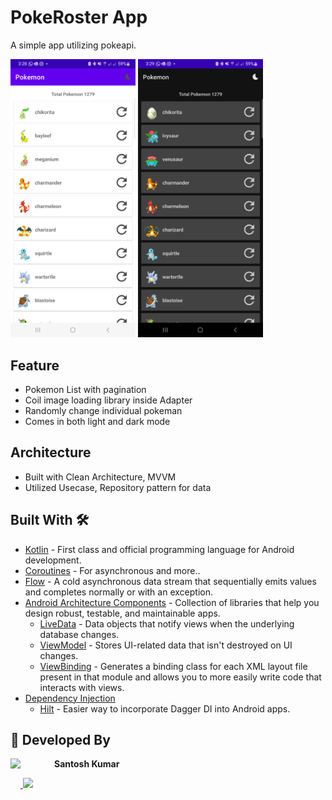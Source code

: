 # PokeRoster App
A simple app utilizing pokeapi.


<img src="/screenshots/PokeRosterLight.png" width=200/> <img src="/screenshots/PokeRosterDark.png" width=200/>

## Feature
* Pokemon List with pagination 
* Coil image loading library inside Adapter
* Randomly change individual pokeman 
* Comes in both light and dark mode


## Architecture
* Built with Clean Architecture, MVVM
* Utilized Usecase, Repository pattern for data

## Built With 🛠
- [Kotlin](https://kotlinlang.org/) - First class and official programming language for Android development.
- [Coroutines](https://kotlinlang.org/docs/reference/coroutines-overview.html) - For asynchronous and more..
- [Flow](https://kotlin.github.io/kotlinx.coroutines/kotlinx-coroutines-core/kotlinx.coroutines.flow/-flow/) - A cold asynchronous data stream that sequentially emits values and completes normally or with an exception.
- [Android Architecture Components](https://developer.android.com/topic/libraries/architecture) - Collection of libraries that help you design robust, testable, and maintainable apps.
    - [LiveData](https://developer.android.com/topic/libraries/architecture/livedata) - Data objects that notify views when the underlying database changes.
    - [ViewModel](https://developer.android.com/topic/libraries/architecture/viewmodel) - Stores UI-related data that isn't destroyed on UI changes.
    - [ViewBinding](https://developer.android.com/topic/libraries/view-binding) - Generates a binding class for each XML layout file present in that module and allows you to more easily write code that interacts with views.
- [Dependency Injection](https://developer.android.com/training/dependency-injection)
    - [Hilt](https://dagger.dev/hilt) - Easier way to incorporate Dagger DI into Android apps.

## 👨 Developed By

<a href="https://www.linkedin.com/in/santosh-thorani/" target="_blank">
  <img src="https://avatars.githubusercontent.com/u/19886903?v=4" width="70" align="left">
</a>


**Santosh Kumar**

<a href="https://twitter.com/santosh_thorani" target="_blank"> 
<img width="16" height="16" src="https://github.com/santoshthorani/PokeRoster/assets/19886903/70a19dd4-5163-42ac-b3be-5368887259fe"/>
</a>
<a href="https://www.linkedin.com/in/santosh-thorani/" target="_blank">
  <img src="https://i.stack.imgur.com/gVE0j.png">
</a>
